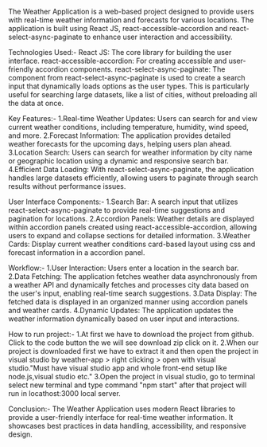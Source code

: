 The Weather Application is a web-based project designed to provide users with real-time weather information and forecasts for various locations.
The application is built using React JS, react-accessible-accordion and react-select-async-paginate to enhance user interaction and accessibility.

Technologies Used:-
React JS: The core library for building the user interface.
react-accessible-accordion: For creating accessible and user-friendly accordion components.
react-select-async-paginate: The <AsyncPaginate> component from react-select-async-paginate is used to create a search input that dynamically loads options as the user types.
                             This is particularly useful for searching large datasets, like a list of cities, without preloading all the data at once.


Key Features:-
1.Real-time Weather Updates: Users can search for and view current weather conditions, including temperature, humidity, wind speed, and more.
2.Forecast Information: The application provides detailed weather forecasts for the upcoming days, helping users plan ahead.
3.Location Search: Users can search for weather information by city name or geographic location using a dynamic and responsive search bar.
4.Efficient Data Loading: With react-select-async-paginate, the application handles large datasets efficiently, allowing users to paginate through search results without performance issues.

User Interface Components:-
1.Search Bar: A search input that utilizes react-select-async-paginate to provide real-time suggestions and pagination for locations.
2.Accordion Panels: Weather details are displayed within accordion panels created using react-accessible-accordion, allowing users to expand and collapse sections for detailed information.
3.Weather Cards: Display current weather conditions card-based layout using css and forecast information in a accordion panel.

Workflow:-
1.User Interaction: Users enter a location in the search bar.
2.Data Fetching: The application fetches weather data asynchronously from a weather API and dynamically fetches and processes city data based on the user's input, enabling real-time search suggestions.
3.Data Display: The fetched data is displayed in an organized manner using accordion panels and weather cards.
4.Dynamic Updates: The application updates the weather information dynamically based on user input and interactions.


How to run project:-
1.At first we have to download the project from github. Click to the code button the we will see download zip click on it.
2.When our project is downloaded first we have to extract it and then open the project in visual studio by weather-app > right clicking > open with visual studio."Must have visual studio app and whole front-end setup like node.js,visual studio etc."
3.Open the project in visual studio, go to terminal select new terminal and type command "npm start" after that project will run in locathost:3000 local server.

Conclusion:-
The Weather Application uses modern React libraries to provide a user-friendly interface for real-time weather information. It showcases best practices in data handling, accessibility, and responsive design.













